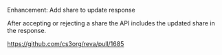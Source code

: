 Enhancement: Add share to update response

After accepting or rejecting a share the API includes the updated share in the response.

https://github.com/cs3org/reva/pull/1685
